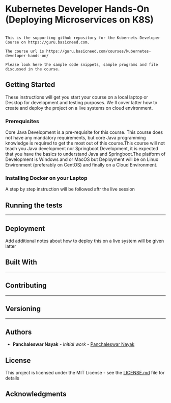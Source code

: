 # Kubernetes Developer Hands-On (Deploying Microservices on K8S)
```

This is the supporting github repository for the Kubernets Developer Course on https://guru.basicneed.com.

The course url is https://guru.basicneed.com/courses/kubernetes-developer-hands-on/

Please look here the sample code snippets, sample programs and file discussed in the course.
```
## Getting Started

These instructions will get you start your course on a local laptop or Desktop for development and testing purposes. 
We ll cover latter how to create and deploy the project on a live systems on cloud environment.

### Prerequisites

Core Java Development is a pre-requisite for this course. This course does not have any mandatory requirements, but core Java programming knowledge is required to get the most out of this course.This course will not teach you Java development nor Springboot Development, it is expected that you have the basics to understand Java and Springboot.The platform of Development is Windows and or MacOS but Deployment will be on Linux Environment (preferably on CentOS) and finally on a Cloud Environment.


### Installing Docker on your Laptop

A step by step instruction will be followed aftr the live session



## Running the tests
---

## Deployment

Add additional notes about how to deploy this on a live system will be given latter

## Built With
------

## Contributing

----------
## Versioning

------

## Authors

* **Panchaleswar Nayak** - *Initial work* - [Panchaleswar Nayak](https://guru.basicneed.com/courses/kubernetes-developer-hands-on/lessons/docker-basics/)


## License

This project is licensed under the MIT License - see the [LICENSE.md](LICENSE.md) file for details

## Acknowledgments

